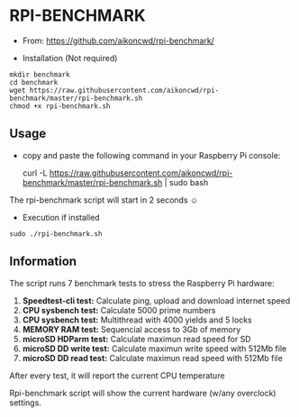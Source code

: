 # RPI-BENCHMARK

* From: https://github.com/aikoncwd/rpi-benchmark/

* Installation (Not required)

```
mkdir benchmark
cd benchmark
wget https://raw.githubusercontent.com/aikoncwd/rpi-benchmark/master/rpi-benchmark.sh
chmod +x rpi-benchmark.sh
```

## Usage

* copy and paste the following command in your Raspberry Pi console:

     curl -L https://raw.githubusercontent.com/aikoncwd/rpi-benchmark/master/rpi-benchmark.sh | sudo bash

The rpi-benchmark script will start in 2 seconds :relaxed:
<br>

* Execution if installed

```
sudo ./rpi-benchmark.sh
```

## Information

The script runs 7 benchmark tests to stress the Raspberry Pi hardware:

1. **Speedtest-cli test:** Calculate ping, upload and download internet speed
2. **CPU sysbench test:** Calculate 5000 prime numbers
3. **CPU sysbench test:** Multithread with 4000 yields and 5 locks
4. **MEMORY RAM test:** Sequencial access to 3Gb of memory
5. **microSD HDParm test:** Calculate maximun read speed for SD
6. **microSD DD write test:** Calculate maximun write speed with 512Mb file
7. **microSD DD read test:** Calculate maximun read speed with 512Mb file

After every test, it will report the current CPU temperature  

Rpi-benchmark script will show the current hardware (w/any overclock) settings. 
<br>
<br>
